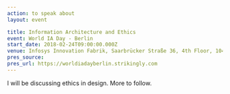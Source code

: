 ```yaml
---
action: to speak about
layout: event

title: Information Architecture and Ethics
event: World IA Day - Berlin
start_date: 2018-02-24T09:00:00.000Z
venue: Infosys Innovation Fabrik, Saarbrücker Straße 36, 4th Floor, 10405 Berlin, Germany
pres_source:
pres_url: https://worldiadayberlin.strikingly.com
---
```


I will be discussing ethics in design. More to follow.
